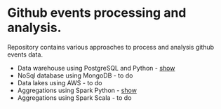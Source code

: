 # Github events processing and analysis.

Repository contains various approaches to process and analysis github events data.

* Data warehouse using PostgreSQL and Python - [show](postgres_dwh/README.md)
* NoSql database using MongoDB - to do
* Data lakes using AWS - to do
* Aggregations using Spark Python - [show](pyspark_agg/README.md)
* Aggregations using Spark Scala - to do
